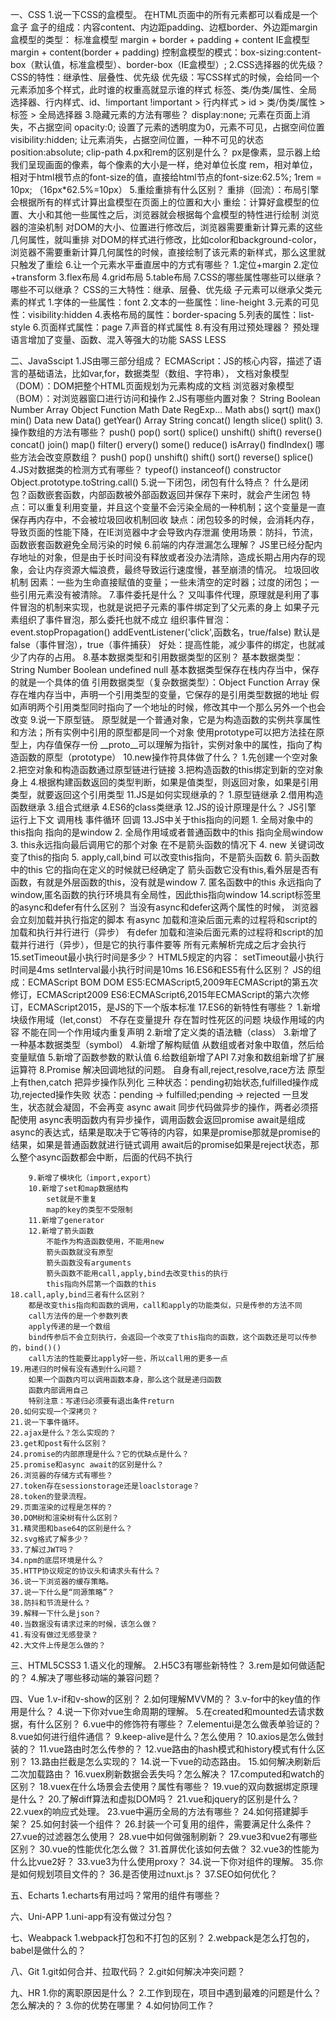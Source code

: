一、CSS
    1.说一下CSS的盒模型。
        在HTML页面中的所有元素都可以看成是一个盒子
        盒子的组成：内容content、内边距padding、边框border、外边距margin
        盒模型的类型：
            标准盒模型
                margin + border + padding + content
            IE盒模型
                margin + content(border + padding)
        控制盒模型的模式：box-sizing:content-box（默认值，标准盒模型）、border-box（IE盒模型）;
    2.CSS选择器的优先级？
        CSS的特性：继承性、层叠性、优先级
        优先级：写CSS样式的时候，会给同一个元素添加多个样式，此时谁的权重高就显示谁的样式
        标签、类/伪类/属性、全局选择器、行内样式、id、!important
        !important > 行内样式 > id > 类/伪类/属性 > 标签 > 全局选择器
    3.隐藏元素的方法有哪些？
        display:none;
            元素在页面上消失，不占据空间
        opacity:0;
            设置了元素的透明度为0，元素不可见，占据空间位置
        visibility:hidden;
            让元素消失，占据空间位置，一种不可见的状态
        position:absolute;
        clip-path
    4.px和rem的区别是什么？
        px是像素，显示器上给我们呈现画面的像素，每个像素的大小是一样，绝对单位长度
        rem，相对单位，相对于html根节点的font-size的值，直接给html节点的font-size:62.5%;
            1rem = 10px; （16px*62.5%=10px）
    5.重绘重排有什么区别？
        重排（回流）：布局引擎会根据所有的样式计算出盒模型在页面上的位置和大小
        重绘：计算好盒模型的位置、大小和其他一些属性之后，浏览器就会根据每个盒模型的特性进行绘制
        浏览器的渲染机制
        对DOM的大小、位置进行修改后，浏览器需要重新计算元素的这些几何属性，就叫重排
        对DOM的样式进行修改，比如color和background-color，浏览器不需要重新计算几何属性的时候，直接绘制了该元素的新样式，那么这里就只触发了重绘
    6.让一个元素水平垂直居中的方式有哪些？
        1.定位+margin
        2.定位+transform
        3.flex布局
        4.grid布局
        5.table布局
    7.CSS的哪些属性哪些可以继承？哪些不可以继承？
        CSS的三大特性：继承、层叠、优先级
        子元素可以继承父类元素的样式
        1.字体的一些属性：font
        2.文本的一些属性：line-height
        3.元素的可见性：visibility:hidden
        4.表格布局的属性：border-spacing
        5.列表的属性：list-style
        6.页面样式属性：page
        7.声音的样式属性
    8.有没有用过预处理器？
        预处理语言增加了变量、函数、混入等强大的功能
        SASS  LESS
        


二、JavaSscipt
    1.JS由哪三部分组成？
        ECMAScript：JS的核心内容，描述了语言的基础语法，比如var,for，数据类型（数组、字符串），
        文档对象模型（DOM）：DOM把整个HTML页面规划为元素构成的文档
        浏览器对象模型（BOM）：对浏览器窗口进行访问和操作
    2.JS有哪些内置对象？
        String Boolean Number Array Object Function Math Date RegExp...
        Math
            abs() sqrt() max() min()
        Data
            new Data() getYear() 
        Array
        String
            concat() length  slice() split()
    3.操作数组的方法有哪些？
        push() pop() sort() splice() unshift() shift() reverse() concat() join() map() filter()
        ervery() some() reduce() isArray() findIndex()
        哪些方法会改变原数组？
            push() pop() unshift() shift() sort() reverse() splice()
    4.JS对数据类的检测方式有哪些？
        typeof()
        instanceof()
        constructor
        Object.prototype.toString.call()
    5.说一下闭包，闭包有什么特点？
        什么是闭包？函数嵌套函数，内部函数被外部函数返回并保存下来时，就会产生闭包
        特点：可以重复利用变量，并且这个变量不会污染全局的一种机制；这个变量是一直保存再内存中，不会被垃圾回收机制回收
        缺点：闭包较多的时候，会消耗内存，导致页面的性能下降，在IE浏览器中才会导致内存泄漏
        使用场景：防抖，节流，函数嵌套函数避免全局污染的时候
    6.前端的内存泄漏怎么理解？
        JS里已经分配内存地址的对象，但是由于长时间没有释放或者没办法清除，造成长期占用内存的现象，会让内存资源大幅浪费，最终导致运行速度慢，甚至崩溃的情况。
        垃圾回收机制
        因素：一些为生命直接赋值的变量；一些未清空的定时器；过度的闭包；一些引用元素没有被清除。
    7.事件委托是什么？
        又叫事件代理，原理就是利用了事件冒泡的机制来实现，也就是说把子元素的事件绑定到了父元素的身上
        如果子元素组织了事件冒泡，那么委托也就不成立
        组织事件冒泡：event.stopPropagation()
        addEventListener('click',函数名，true/false) 默认是false（事件冒泡），true（事件捕获）
        好处：提高性能，减少事件的绑定，也就减少了内存的占用。
    8.基本数据类型和引用数据类型的区别？
        基本数据类型：String Number Boolean undefined null
            基本数据类型保存在栈内存当中，保存的就是一个具体的值
        引用数据类型（复杂数据类型）：Object Function Array
            保存在堆内存当中，声明一个引用类型的变量，它保存的是引用类型数据的地址
            假如声明两个引用类型同时指向了一个地址的时候，修改其中一个那么另外一个也会改变
    9.说一下原型链。
        原型就是一个普通对象，它是为构造函数的实例共享属性和方法；所有实例中引用的原型都是同一个对象
        使用prototype可以把方法挂在原型上，内存值保存一份
        __proto__可以理解为指针，实例对象中的属性，指向了构造函数的原型（prototype）
    10.new操作符具体做了什么？
        1.先创建一个空对象
        2.把空对象和构造函数通过原型链进行链接
        3.把构造函数的this绑定到新的空对象身上
        4.根据构建函数返回的类型判断，如果是值类型，则返回对象，如果是引用类型，就要返回这个引用类型
    11.JS是如何实现继承的？
        1.原型链继承
        2.借用构造函数继承
        3.组合式继承
        4.ES6的class类继承
    12.JS的设计原理是什么？
        JS引擎 运行上下文 调用栈 事件循环 回调
    13.JS中关于this指向的问题
        1. 全局对象中的this指向
            指向的是window
        2. 全局作用域或者普通函数中的this
            指向全局window
        3. this永远指向最后调用它的那个对象
            在不是箭头函数的情况下
        4. new 关键词改变了this的指向
        5. apply,call,bind
            可以改变this指向，不是箭头函数
        6. 箭头函数中的this
            它的指向在定义的时候就已经确定了
            箭头函数它没有this,看外层是否有函数，有就是外层函数的this，没有就是window
        7. 匿名函数中的this
            永远指向了window,匿名函数的执行环境具有全局性，因此this指向window
    14.script标签里的async和defer有什么区别？
        当没有async和defer这两个属性的时候，
            浏览器会立刻加载并执行指定的脚本
        有async
            加载和渲染后面元素的过程将和script的加载和执行并行进行（异步）
        有defer
            加载和渲染后面元素的过程将和script的加载并行进行（异步），但是它的执行事件要等
            所有元素解析完成之后才会执行
    15.setTimeout最小执行时间是多少？
        HTML5规定的内容：
            setTimeout最小执行时间是4ms
            setInterval最小执行时间是10ms
    16.ES6和ES5有什么区别？
        JS的组成：ECMAScript BOM  DOM
        ES5:ECMAScript5,2009年ECMAScript的第五次修订，ECMAScript2009
        ES6:ECMAScript6,2015年ECMAScript的第六次修订，ECMAScript2015，是JS的下一个版本标准
    17.ES6的新特性有哪些？
        1.新增块级作用域（let,const）
            不存在变量提升
            存在暂时性死区的问题
            块级作用域的内容
            不能在同一个作用域内重复声明
        2.新增了定义类的语法糖（class）
        3.新增了一种基本数据类型（symbol）
        4.新增了解构赋值
            从数组或者对象中取值，然后给变量赋值
        5.新增了函数参数的默认值
        6.给数组新增了API
        7.对象和数组新增了扩展运算符
        8.Promise
            解决回调地狱的问题。
            自身有all,reject,resolve,race方法
            原型上有then,catch
            把异步操作队列化
            三种状态：pending初始状态,fulfilled操作成功,rejected操作失败
            状态：pending -> fulfilled;pending -> rejected 一旦发生，状态就会凝固，不会再变
            async  await
                同步代码做异步的操作，两者必须搭配使用
                async表明函数内有异步操作，调用函数会返回promise
                await是组成async的表达式，结果是取决于它等待的内容，如果是promise那就是promise的结果，如果是普通函数就进行链式调用
                await后的promise如果是reject状态，那么整个async函数都会中断，后面的代码不执行

        9.新增了模块化（import,export）
        10.新增了set和map数据结构
            set就是不重复
            map的key的类型不受限制
        11.新增了generator
        12.新增了箭头函数
            不能作为构造函数使用，不能用new
            箭头函数就没有原型
            箭头函数没有arguments
            箭头函数不能用call,apply,bind去改变this的执行
            this指向外层第一个函数的this
    18.call,aply,bind三者有什么区别？
        都是改变this指向和函数的调用，call和apply的功能类似，只是传参的方法不同
        call方法传的是一个参数列表
        apply传递的是一个数组
        bind传参后不会立刻执行，会返回一个改变了this指向的函数，这个函数还是可以传参的，bind()()
        call方法的性能要比apply好一些，所以call用的更多一点
    19.用递归的时候有没有遇到什么问题？
        如果一个函数内可以调用函数本身，那么这个就是递归函数
        函数内部调用自己
        特别注意：写递归必须要有退出条件return
    20.如何实现一个深拷贝？
    21.说一下事件循环。
    22.ajax是什么？怎么实现的？
    23.get和post有什么区别？
    24.promise的内部原理是什么？它的优缺点是什么？
    25.promise和async await的区别是什么？
    26.浏览器的存储方式有哪些？
    27.token存在sessionstorage还是loaclstorage？
    28.token的登录流程。
    29.页面渲染的过程是怎样的？
    30.DOM树和渲染树有什么区别？
    31.精灵图和base64的区别是什么？
    32.svg格式了解多少？
    33.了解过JWT吗？
    34.npm的底层环境是什么？
    35.HTTP协议规定的协议头和请求头有什么？
    36.说一下浏览器的缓存策略。
    37.说一下什么是“同源策略”？
    38.防抖和节流是什么？
    39.解释一下什么是json？
    40.当数据没有请求过来的时候，该怎么做？
    41.有没有做过无感登录？
    42.大文件上传是怎么做的？

三、HTML5CSS3
    1.语义化的理解。
    2.H5C3有哪些新特性？
    3.rem是如何做适配的？
    4.解决了哪些移动端的兼容问题？

四、Vue
    1.v-if和v-show的区别？
    2.如何理解MVVM的？
    3.v-for中的key值的作用是什么？
    4.说一下你对vue生命周期的理解。
    5.在created和mounted去请求数据，有什么区别？
    6.vue中的修饰符有哪些？
    7.elementui是怎么做表单验证的？
    8.vue如何进行组件通信？
    9.keep-alive是什么？怎么使用？
    10.axios是怎么做封装的？
    11.vue路由时怎么传参的？
    12.vue路由的hash模式和history模式有什么区别？
    13.路由拦截是怎么实现的？
    14.说一下vue的动态路由。
    15.如何解决刷新后二次加载路由？
    16.vuex刷新数据会丢失吗？怎么解决？
    17.computed和watch的区别？
    18.vuex在什么场景会去使用？属性有哪些？
    19.vue的双向数据绑定原理是什么？
    20.了解diff算法和虚拟DOM吗？
    21.vue和jquery的区别是什么？
    22.vuex的响应式处理。
    23.vue中遍历全局的方法有哪些？
    24.如何搭建脚手架？
    25.如何封装一个组件？
    26.封装一个可复用的组件，需要满足什么条件？
    27.vue的过滤器怎么使用？
    28.vue中如何做强制刷新？
    29.vue3和vue2有哪些区别？
    30.vue的性能优化怎么做？
    31.首屏优化该如何去做？
    32.vue3的性能为什么比vue2好？
    33.vue3为什么使用proxy？
    34.说一下你对组件的理解。
    35.你是如何规划项目文件的？
    36.是否使用过nuxt.js？
    37.SEO如何优化？


五、Echarts
    1.echarts有用过吗？常用的组件有哪些？

六、Uni-APP
    1.uni-app有没有做过分包？

七、Weabpack
    1.webpack打包和不打包的区别？
    2.webpack是怎么打包的，babel是做什么的？

八、Git
    1.git如何合并、拉取代码？
    2.git如何解决冲突问题？

九、HR
    1.你的离职原因是什么？
    2.工作到现在，项目中遇到最难的问题是什么？怎么解决的？
    3.你的优势在哪里？
    4.如何协同工作？
